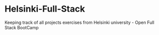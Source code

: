 # Helsinki-Full-Stack
Keeping track of all projects exercises from Helsinki university - Open Full Stack BootCamp
